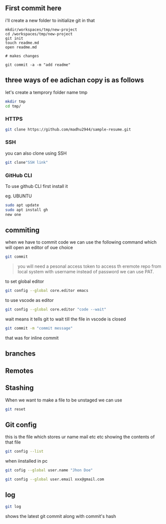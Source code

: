 ## First commit here 

i'll create a new folder to initialize git in that 

```
mkdir/workspaces/tmp/new-project
cd /workspaces/tmp/new-project
git init
touch readme.md
open readme.md

# makes changes

git commit -a -m "add readme"
```

## three ways of ee adichan copy is as follows

let's create a temprory folder name tmp

```sh
mkdir tmp
cd tmp/
```

### HTTPS

```sh
git clone https://github.com/madhu2944/sample-resume.git 
```

### SSH
you can also clone using SSH 

``` sh 
git clone"SSH link"
```

### GitHub CLI
To use github CLI first install it 

eg. UBUNTU

```sh
sudo apt update
sudo apt install gh
new one
```





 ## commiting

when  we have to commit code we can use the following command which will open an editor of oue choice 

```sh
git commit
```

>you will need a pesonal access token to access th eremote repo from local system with username instead of password we can use PAT.


to set global  editor 

```sh
git config --global core.editor emacs
```

to use vscode as editor

```sh
git config --global core.editor "code --wait"

```
wait means it tells git to wait till the file in vscode is closed

```sh
git commit -m "commit message"
```

that was for inline commit 


 ## branches

 ## Remotes

 ## Stashing


 When we want to make a file to be unstaged we can use

 ```sh
 git reset
 ```


 ## Git config

 this is the file which stores ur name mail etc etc
showing the contents of that file

 ```sh
git config --list
```

when iinstalled in pc 

```sh
git cofig --global user.name "Jhon Doe"

git config --global user.email xxx@gmail.com

```

## log

```sh 
git log
```

shows the latest git commit along with commit's hash
